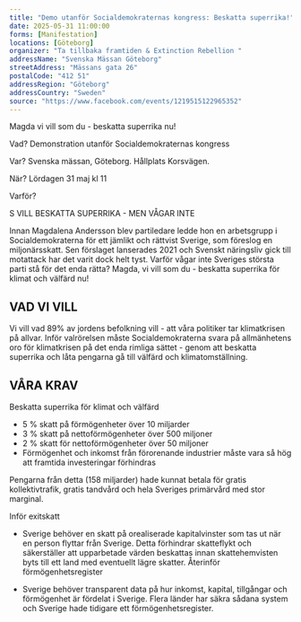 ```yaml
---
title: "Demo utanför Socialdemokraternas kongress: Beskatta superrika!"
date: 2025-05-31 11:00:00
forms: [Manifestation]
locations: [Göteborg]
organizer: "Ta tillbaka framtiden & Extinction Rebellion "
addressName: "Svenska Mässan Göteborg"
streetAddress: "Mässans gata 26"
postalCode: "412 51"
addressRegion: "Göteborg"
addressCountry: "Sweden"
source: "https://www.facebook.com/events/1219515122965352"
---
```

Magda vi vill som du - beskatta superrika nu!

Vad? Demonstration utanför Socialdemokraternas kongress

Var? Svenska mässan, Göteborg. Hållplats Korsvägen.

När? Lördagen 31 maj kl 11

Varför?

S VILL BESKATTA SUPERRIKA - MEN VÅGAR INTE

Innan Magdalena Andersson blev partiledare ledde hon en arbetsgrupp i Socialdemokraterna för ett jämlikt och rättvist Sverige, som föreslog en miljonärsskatt. Sen förslaget lanserades 2021 och Svenskt näringsliv gick till motattack har det varit dock helt tyst. Varför vågar inte Sveriges största parti stå för det enda rätta? Magda, vi vill som du - beskatta superrika för klimat och välfärd nu!

## VAD VI VILL

Vi vill vad 89% av jordens befolkning vill - att våra politiker tar klimatkrisen på allvar. Inför valrörelsen måste Socialdemokraterna svara på allmänhetens oro för klimatkrisen på det enda rimliga sättet - genom att beskatta superrika och låta pengarna gå till välfärd och klimatomställning.

## VÅRA KRAV

Beskatta superrika för klimat och välfärd
- 5 % skatt på förmögenheter över 10 miljarder
- 3 % skatt på nettoförmögenheter över 500 miljoner
- 2 % skatt för nettoförmögenheter över 50 miljoner
- Förmögenhet och inkomst från förorenande industrier måste vara så hög att framtida investeringar förhindras

Pengarna från detta (158 miljarder) hade kunnat betala för gratis kollektivtrafik, gratis tandvård och hela Sveriges primärvård med stor marginal.

Inför exitskatt

- Sverige behöver en skatt på orealiserade kapitalvinster som tas ut när en person flyttar från Sverige. Detta förhindrar skatteflykt och säkerställer att upparbetade värden beskattas innan skattehemvisten byts till ett land med eventuellt lägre skatter.
Återinför förmögenhetsregister

- Sverige behöver transparent data på hur inkomst, kapital, tillgångar och förmögenhet är fördelat i Sverige. Flera länder har säkra sådana system och Sverige hade tidigare ett förmögenhetsregister. 
